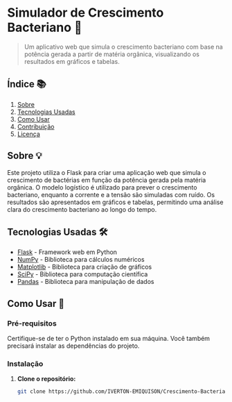 # Simulador de Crescimento Bacteriano 🚀  

> Um aplicativo web que simula o crescimento bacteriano com base na potência gerada a partir de matéria orgânica, visualizando os resultados em gráficos e tabelas.  

## Índice 📚  
1. [Sobre](#sobre)  
2. [Tecnologias Usadas](#tecnologias-usadas)  
3. [Como Usar](#como-usar)  
4. [Contribuição](#contribuição)  
5. [Licença](#licença)  

## Sobre 💡  

Este projeto utiliza o Flask para criar uma aplicação web que simula o crescimento de bactérias em função da potência gerada pela matéria orgânica. O modelo logístico é utilizado para prever o crescimento bacteriano, enquanto a corrente e a tensão são simuladas com ruído. Os resultados são apresentados em gráficos e tabelas, permitindo uma análise clara do crescimento bacteriano ao longo do tempo.  

## Tecnologias Usadas 🛠️  

- [Flask](https://flask.palletsprojects.com/) - Framework web em Python  
- [NumPy](https://numpy.org/) - Biblioteca para cálculos numéricos  
- [Matplotlib](https://matplotlib.org/) - Biblioteca para criação de gráficos  
- [SciPy](https://www.scipy.org/) - Biblioteca para computação científica  
- [Pandas](https://pandas.pydata.org/) - Biblioteca para manipulação de dados  

## Como Usar 🚧  

### Pré-requisitos  

Certifique-se de ter o Python instalado em sua máquina. Você também precisará instalar as dependências do projeto.   

### Instalação  

1. **Clone o repositório:**  
   ```bash  
   git clone https://github.com/IVERTON-EMIQUISON/Crescimento-Bacteriano.git 
